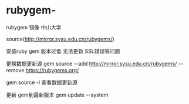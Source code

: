 # rubygem-
rubygem 镜像 中山大学


source(http://mirror.sysu.edu.cn/rubygems/)


安装ruby gem 版本过低 无法更新   SSL错误等问题

更换数据更新源  gem source --add http://mirror.sysu.edu.cn/rubygems/ --remove https://rubygems.org/

gem source -l  查看数据更新源

更新 gem到最新版本     gem update --system
